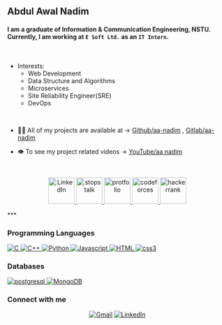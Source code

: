 <!-- ### Hi there 👋 -->

<!--
**aa-nadim/aa-nadim** is a ✨ _special_ ✨ repository because its `README.md` (this file) appears on your GitHub profile.-->
## Abdul Awal Nadim

#### I am a graduate of Information & Communication Engineering, NSTU. Currently, I am working at ```E Soft Ltd.``` as an ```IT Intern```.
<br/>

- Interests:
  - Web Development
  - Data Structure and Algorithms
  - Microservices
  - Site Reliability Engineer(SRE)
  - DevOps

<br/>

- 👨‍💻 All of my projects are available at -> [Github/aa-nadim](https://github.com/aa-nadim)  ,  [Gitlab/aa-nadim](https://gitlab.com/aa-nadim)

- 👁️ To see my project related videos -> [YouTube/aa nadim](https://www.youtube.com/channel/UC95KDH8V9J4J0AfbLFL1jwg)

<br>

<p align="center">
 <a href="https://www.linkedin.com/in/aa-nadim/" target="_blank"> <img src="https://localist-images.azureedge.net/photos/35414231625734/big_square/1d3bb99198fc5f10b55f666c09b24b0e1d016199.jpg" alt="LinkedIn" width="60" height="60"/> </a>
<a href="https://www.stopstalk.com/user/profile/Garbage_Value" target="_blank"> <img src="https://avatars.githubusercontent.com/u/14951079?s=200&v=4" alt="stopstalk" width="60" height="60"/> </a>
<a href="https://aa-nadim.web.app/" target="_blank"> <img src="https://i.ibb.co/9vPZb5P/nadim-aa.png" alt="protfolio" width="60" height="60"/> </a>
<a href="https://codeforces.com/profile/GarbageValue" target="_blank"> <img src="https://4.bp.blogspot.com/-v-hzJIq0u7s/WtG1pXclDOI/AAAAAAAABwc/sSKMErfMuecOkdtentny-wBdNTtJi82oQCEwYBhgL/s1600/codeforce.png" alt="codeforces" width="60" height="60"/> </a>
<a href="https://www.hackerrank.com/aa_nadim" target="_blank"> <img src="https://repository-images.githubusercontent.com/231893793/cec60480-04a9-11eb-80c4-df7359d94047" alt="hackerrank" width="60" height="60"/> </a>
</p>
</div>
***

### **Programming Languages**

<a href="#" target="_blank"> 
    <img alt="C" src="https://img.shields.io/badge/C-00599C?style=for-the-badge&logo=c&logoColor=white">
</a>

<a href="#" target="_blank"> 
    <img alt="C++" src="https://img.shields.io/badge/C%2B%2B-00599C?style=for-the-badge&logo=c%2B%2B&logoColor=white">
</a>

<a href="https://www.python.org" target="_blank">
  <img alt="Python" src="https://img.shields.io/badge/Python-3776AB?style=for-the-badge&logo=python&logoColor=white">
</a>

<a href="https://developer.mozilla.org/en-US/docs/Web/JavaScript" target="_blank"> 
<img alt="Javascript" src="https://img.shields.io/badge/JavaScript-323330?style=for-the-badge&logo=javascript&logoColor=F7DF1E">
</a>

<a href="#" target="_blank"> 
    <img alt="HTML" src="https://img.shields.io/badge/HTML5-E34F26?style=for-the-badge&logo=html5&logoColor=white">
</a>

<a href="#" target="_blank"> 
  <img alt="css3" src="https://img.shields.io/badge/CSS3-1572B6?style=for-the-badge&logo=css3&logoColor=white">
</a>

### **Databases**

<a href="https://www.postgresql.org/" target="_blank"> 
<img alt="postgresql" src="[https://img.shields.io/badge/MySQL-005C84?style=for-the-badge&logo=mysql&logoColor=white](https://encrypted-tbn0.gstatic.com/images?q=tbn:ANd9GcTdAoKwOOAggZv6gRzFwSQo6HDtnNQKzjMsetxNZ3xwOHwizIA1T_BjLSWLgIk377pRmA&usqp=CAU)">
</a>

<a href="https://www.mongodb.com/" target="_blank"> 
<img alt="MongoDB" src="https://img.shields.io/badge/MongoDB-4EA94B?style=for-the-badge&logo=mongodb&logoColor=white">
</a>






### Connect with me
<p align="center">
<a href="#" target="_blank"><img src="https://img.shields.io/badge/Gmail-nadim.ice.nstu@gmail.com-red?&style=flat-square&logo=gmail&logoColor=red" alt="Gmail"></a>
<a href="https://www.linkedin.com/in/aa-nadim/" target="_blank"><img src="https://img.shields.io/badge/LinkedIn-Abdul%20Awal%20Nadim-blue?&style=flat-square&logo=linkedin&logoColor=blue" alt="LinkedIn"></a>
</p>


<!-- Here are some ideas to get you started: -->

<!-- - 🔭 I’m a Backend developer
- 🌱 I’m interested in Web Development and DevOps
<!--- 👯 I’m looking to collaborate on ...
- 🤔 I’m looking for help with ...
- 💬 Ask me about ...-->
<!-- - 📫 How to reach me: aa.nadim56@gmail.com
- 😄 Pronouns: ...
- ⚡ Fun fact: ... --> 


        
  
